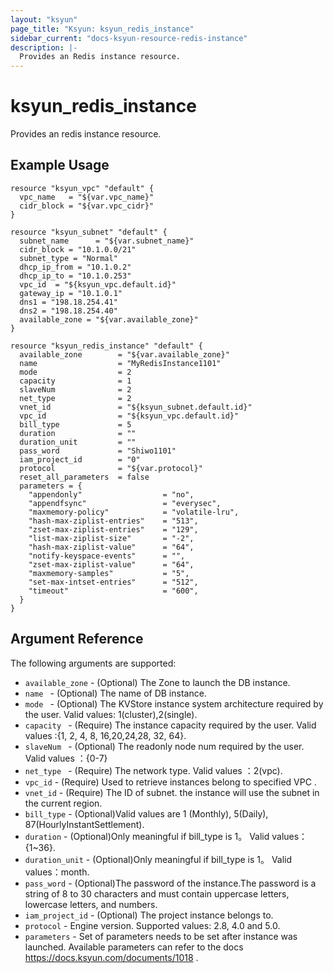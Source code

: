 ```yaml
---
layout: "ksyun"
page_title: "Ksyun: ksyun_redis_instance"
sidebar_current: "docs-ksyun-resource-redis-instance"
description: |-
  Provides an Redis instance resource.
---
```


# ksyun_redis_instance

Provides an redis instance resource.

## Example Usage

```hcl
resource "ksyun_vpc" "default" {
  vpc_name   = "${var.vpc_name}"
  cidr_block = "${var.vpc_cidr}"
}

resource "ksyun_subnet" "default" {
  subnet_name      = "${var.subnet_name}"
  cidr_block = "10.1.0.0/21"
  subnet_type = "Normal"
  dhcp_ip_from = "10.1.0.2"
  dhcp_ip_to = "10.1.0.253"
  vpc_id  = "${ksyun_vpc.default.id}"
  gateway_ip = "10.1.0.1"
  dns1 = "198.18.254.41"
  dns2 = "198.18.254.40"
  available_zone = "${var.available_zone}"
}

resource "ksyun_redis_instance" "default" {
  available_zone        = "${var.available_zone}"
  name                  = "MyRedisInstance1101"
  mode                  = 2
  capacity              = 1
  slaveNum              = 2  
  net_type              = 2
  vnet_id               = "${ksyun_subnet.default.id}"
  vpc_id                = "${ksyun_vpc.default.id}"
  bill_type             = 5
  duration              = ""
  duration_unit         = ""
  pass_word             = "Shiwo1101"
  iam_project_id        = "0"
  protocol              = "${var.protocol}"
  reset_all_parameters  = false
  parameters = {
    "appendonly"                  = "no",
    "appendfsync"                 = "everysec",
    "maxmemory-policy"            = "volatile-lru",
    "hash-max-ziplist-entries"    = "513",
    "zset-max-ziplist-entries"    = "129",
    "list-max-ziplist-size"       = "-2",
    "hash-max-ziplist-value"      = "64",
    "notify-keyspace-events"      = "",
    "zset-max-ziplist-value"      = "64",
    "maxmemory-samples"           = "5",
    "set-max-intset-entries"      = "512",
    "timeout"                     = "600",
  }
}
```

## Argument Reference

The following arguments are supported:

* `available_zone` - (Optional) The Zone to launch the DB instance.
* `name ` - (Optional) The name of DB instance.
* `mode ` - (Optional) The KVStore instance system architecture required by the user. Valid values:  1(cluster),2(single).
* `capacity ` - (Require) The instance capacity required by the user. Valid values :{1, 2, 4, 8, 16,20,24,28, 32, 64}.
* `slaveNum ` - (Optional) The readonly node num required by the user. Valid values ：{0-7}
* `net_type ` - (Require) The network type. Valid values ：2(vpc).
* `vpc_id` - (Require)   Used to retrieve instances belong to specified VPC .
* `vnet_id` - (Require) The ID of subnet. the instance will use the subnet in the current region.
* `bill_type` - (Optional)Valid values are 1 (Monthly), 5(Daily), 87(HourlyInstantSettlement).
* `duration` - (Optional)Only meaningful if bill_type is 1。 Valid values：{1~36}.
* `duration_unit` - (Optional)Only meaningful if bill_type is 1。 Valid values：month.
* `pass_word` - (Optional)The password of the  instance.The password is a string of 8 to 30 characters and must contain uppercase letters, lowercase letters, and numbers.
* `iam_project_id` - (Optional) The project instance belongs to.
* `protocol` - Engine version. Supported values: 2.8, 4.0 and 5.0.
* `parameters` - Set of parameters needs to be set after instance was launched. Available parameters can refer to the  docs https://docs.ksyun.com/documents/1018 .


